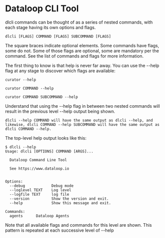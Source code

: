 # Dataloop CLI Tool

dlcli commands can be thought of as a series of nested commands, with each stage having its own options and flags.

```
dlcli [FLAGS] COMMAND [FLAGS] SUBCOMMAND [FLAGS]
```

The square braces indicate optional elements. Some commands have flags, some do not. Some of those flags are optional, some are mandatory per the command. See the list of commands and flags for more information.

The first thing to know is that help is never far away. You can use the --help flag at any stage to discover which flags are available:

```
curator --help

curator COMMAND --help

curator COMMAND SUBCOMMAND --help
```

Understand that using the --help flag in between two nested commands will result in the previous level --help output being shown.

```
dlcli --help COMMAND will have the same output as dlcli --help, and likewise, dlcli COMMAND --help SUBCOMMAND will have the same output as dlcli COMMAND --help.
```

The top-level help output looks like this:

```
$ dlcli --help
Usage: dlcli [OPTIONS] COMMAND [ARGS]...

  Dataloop Command Line Tool

  See https://www.dataloop.io


Options:
  --debug            Debug mode
  --loglevel TEXT    Log level
  --logfile TEXT     log file
  --version          Show the version and exit.
  --help             Show this message and exit.

Commands:
  agents      Dataloop Agents
```
 

Note that all available flags and commands for this level are shown. This pattern is repeated at each successive level of --help
